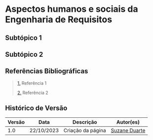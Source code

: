 # Aspectos humanos e sociais da Engenharia de Requisitos

## Subtópico 1

## Subtópico 2

## Referências Bibliográficas

> <a id="l1" href="#anchor_1">1.</a> Referência 1
>
> <a id="l2" href="#anchor_2">2.</a> Referência 2

## Histórico de Versão

| Versão | Data       | Descrição         | Autor(es)                                        |
| ------ | ---------- | ----------------- | ------------------------------------------------ |
| 1.0    | 22/10/2023 | Criação da página | [Suzane Duarte](https://github.com/suzaneduarte) |
